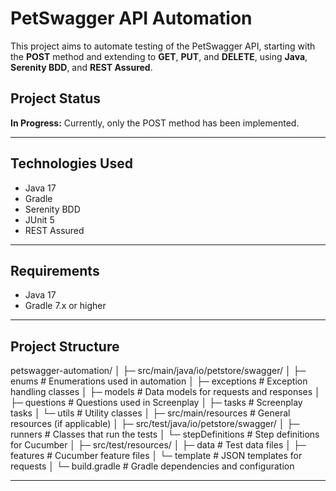 # PetSwagger API Automation

This project aims to automate testing of the PetSwagger API, starting with the **POST** method and extending to **GET**, **PUT**, and **DELETE**, using **Java**, **Serenity BDD**, and **REST Assured**.

## Project Status
**In Progress:** Currently, only the POST method has been implemented.

---

## Technologies Used
- Java 17
- Gradle
- Serenity BDD
- JUnit 5
- REST Assured

---

## Requirements
- Java 17
- Gradle 7.x or higher

---

## Project Structure

petswagger-automation/
│
├─ src/main/java/io/petstore/swagger/
│ ├─ enums       # Enumerations used in automation
│ ├─ exceptions  # Exception handling classes
│ ├─ models      # Data models for requests and responses
│ ├─ questions   # Questions used in Screenplay
│ ├─ tasks       # Screenplay tasks
│ └─ utils       # Utility classes
│
├─ src/main/resources  # General resources (if applicable)
│
├─ src/test/java/io/petstore/swagger/
│ ├─ runners          # Classes that run the tests
│ └─ stepDefinitions  # Step definitions for Cucumber
│
├─ src/test/resources/
│ ├─ data       # Test data files
│ ├─ features   # Cucumber feature files
│ └─ template   # JSON templates for requests
│
└─ build.gradle # Gradle dependencies and configuration

---

